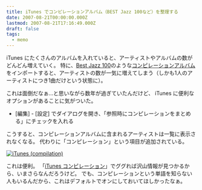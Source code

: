 ```yaml
---
title: iTunes でコンピレーションアルバム（BEST Jazz 100など）を整理する
date: 2007-08-21T00:00:00.000Z
lastmod: 2007-08-21T17:16:49.000Z
draft: false
tags:
  - memo
---
```


iTunes にたくさんのアルバムを入れていると、アーティストやアルバムの数がどんどん増えていく。 特に、[Best Jazz 100](/posts/20061009/p03)のような[コンピレーションアルバム](http://ja.wikipedia.org/wiki/%E3%82%B3%E3%83%B3%E3%83%94%E3%83%AC%E3%83%BC%E3%82%B7%E3%83%A7%E3%83%B3%E3%83%BB%E3%82%A2%E3%83%AB%E3%83%90%E3%83%A0)をインポートすると、アーティストの数が一気に増えてしまう（しかも1人のアーティストにつき1曲だけという状態に）。

これは面倒だなぁ…と思いながら数年が過ぎていたんだけど、 iTunes に便利なオプションがあることに気がついた。

- \[編集] - \[設定] でダイアログを開き、「参照時にコンピレーションをまとめる」にチェックを入れる

こうすると、コンピレーションアルバムに含まれるアーティストは一覧に表示されなくなる。 代わりに「コンピレーション」という項目が追加されている。

[![iTunes (compilation)](https://farm2.staticflickr.com/1068/1188585593_41d083d744.jpg "iTunes (compilation)")](http://www.flickr.com/photos/machu/1188585593/)

これは便利。 「[iTunes コンピレーション](http://www.google.com/search?hl=ja&q=iTunes+%E3%82%B3%E3%83%B3%E3%83%94%E3%83%AC%E3%83%BC%E3%82%B7%E3%83%A7%E3%83%B3)」でググれば沢山情報が見つかるから、いまさらなんだろうけど。 でも、コンピレーションという単語を知らない人もいるんだから、これはデフォルトでオンにしておいてほしかったなぁ。
